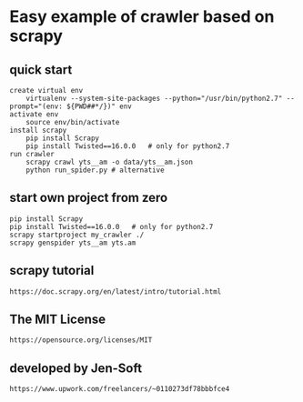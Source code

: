# Easy example of crawler based on scrapy


## quick start
    create virtual env
        virtualenv --system-site-packages --python="/usr/bin/python2.7" --prompt="(env: ${PWD##*/})" env
    activate env
        source env/bin/activate
    install scrapy
        pip install Scrapy
        pip install Twisted==16.0.0   # only for python2.7
    run crawler
        scrapy crawl yts__am -o data/yts__am.json
        python run_spider.py # alternative



## start own project from zero
    pip install Scrapy
    pip install Twisted==16.0.0   # only for python2.7
    scrapy startproject my_crawler ./
    scrapy genspider yts__am yts.am


## scrapy tutorial
    https://doc.scrapy.org/en/latest/intro/tutorial.html


## The MIT License
    https://opensource.org/licenses/MIT


## developed by Jen-Soft
    https://www.upwork.com/freelancers/~0110273df78bbbfce4